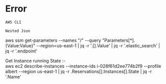 # Error


`AWS CLI` </br>
```
Nested Json
```
aws ssm get-parameters --names "/<name>" --query "Parameters[*].{Value:Value}" --region=us-east-1 | jq -r '.[].Value' | jq -r '.elastic_search' | jq -r '.endpoint'
  
Get Instance running State :-   
aws ec2 describe-instances   --instance-ids i-028f61d2ee774b2f9   --profile albert   --region us-east-1 |  jq -r .Reservations[].Instances[].State | jq -r '.Name'
